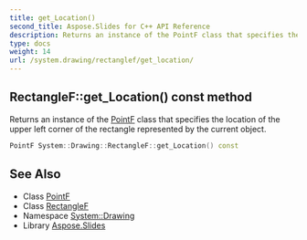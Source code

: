 ```yaml
---
title: get_Location()
second_title: Aspose.Slides for C++ API Reference
description: Returns an instance of the PointF class that specifies the location of the upper left corner of the rectangle represented by the current object.
type: docs
weight: 14
url: /system.drawing/rectanglef/get_location/
---
```

## RectangleF::get_Location() const method


Returns an instance of the [PointF](../../pointf/) class that specifies the location of the upper left corner of the rectangle represented by the current object.

```cpp
PointF System::Drawing::RectangleF::get_Location() const
```

## See Also

* Class [PointF](../../pointf/)
* Class [RectangleF](../)
* Namespace [System::Drawing](../../)
* Library [Aspose.Slides](../../../)